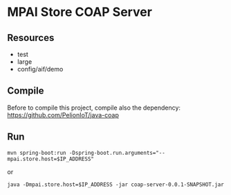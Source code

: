 # MPAI Store COAP Server

## Resources
- test
- large
- config/aif/demo

## Compile
Before to compile this project, compile also the dependency: https://github.com/PelionIoT/java-coap 

## Run
`mvn spring-boot:run -Dspring-boot.run.arguments="--mpai.store.host=$IP_ADDRESS"`

or

`java -Dmpai.store.host=$IP_ADDRESS -jar coap-server-0.0.1-SNAPSHOT.jar`

